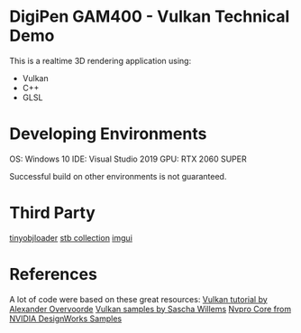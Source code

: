 # DigiPen GAM400 - Vulkan Technical Demo
This is a realtime 3D rendering application using:
- Vulkan
- C++
- GLSL

# Developing Environments
OS: Windows 10
IDE: Visual Studio 2019
GPU: RTX 2060 SUPER

Successful build on other environments is not guaranteed.

# Third Party
[tinyobjloader](https://github.com/tinyobjloader/tinyobjloader)
[stb collection](https://github.com/nothings/stb)
[imgui](https://github.com/ocornut/imgui)

# References
A lot of code were based on these great resources:
[Vulkan tutorial by Alexander Overvoorde](https://vulkan-tutorial.com/Introduction)
[Vulkan samples by Sascha Willems](https://github.com/SaschaWillems/Vulkan)
[Nvpro Core from NVIDIA DesignWorks Samples](https://github.com/nvpro-samples/nvpro_core)
